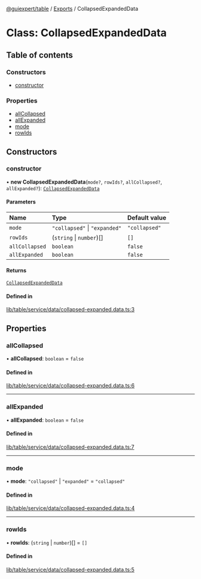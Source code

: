 [@guiexpert/table](../README.md) / [Exports](../modules.md) / CollapsedExpandedData

# Class: CollapsedExpandedData

## Table of contents

### Constructors

- [constructor](CollapsedExpandedData.md#constructor)

### Properties

- [allCollapsed](CollapsedExpandedData.md#allcollapsed)
- [allExpanded](CollapsedExpandedData.md#allexpanded)
- [mode](CollapsedExpandedData.md#mode)
- [rowIds](CollapsedExpandedData.md#rowids)

## Constructors

### constructor

• **new CollapsedExpandedData**(`mode?`, `rowIds?`, `allCollapsed?`, `allExpanded?`): [`CollapsedExpandedData`](CollapsedExpandedData.md)

#### Parameters

| Name | Type | Default value |
| :------ | :------ | :------ |
| `mode` | ``"collapsed"`` \| ``"expanded"`` | `"collapsed"` |
| `rowIds` | (`string` \| `number`)[] | `[]` |
| `allCollapsed` | `boolean` | `false` |
| `allExpanded` | `boolean` | `false` |

#### Returns

[`CollapsedExpandedData`](CollapsedExpandedData.md)

#### Defined in

[lib/table/service/data/collapsed-expanded.data.ts:3](https://github.com/guiexperttable/ge-table/blob/7d8ffe2/libs/table/src/lib/table/service/data/collapsed-expanded.data.ts#L3)

## Properties

### allCollapsed

• **allCollapsed**: `boolean` = `false`

#### Defined in

[lib/table/service/data/collapsed-expanded.data.ts:6](https://github.com/guiexperttable/ge-table/blob/7d8ffe2/libs/table/src/lib/table/service/data/collapsed-expanded.data.ts#L6)

___

### allExpanded

• **allExpanded**: `boolean` = `false`

#### Defined in

[lib/table/service/data/collapsed-expanded.data.ts:7](https://github.com/guiexperttable/ge-table/blob/7d8ffe2/libs/table/src/lib/table/service/data/collapsed-expanded.data.ts#L7)

___

### mode

• **mode**: ``"collapsed"`` \| ``"expanded"`` = `"collapsed"`

#### Defined in

[lib/table/service/data/collapsed-expanded.data.ts:4](https://github.com/guiexperttable/ge-table/blob/7d8ffe2/libs/table/src/lib/table/service/data/collapsed-expanded.data.ts#L4)

___

### rowIds

• **rowIds**: (`string` \| `number`)[] = `[]`

#### Defined in

[lib/table/service/data/collapsed-expanded.data.ts:5](https://github.com/guiexperttable/ge-table/blob/7d8ffe2/libs/table/src/lib/table/service/data/collapsed-expanded.data.ts#L5)
